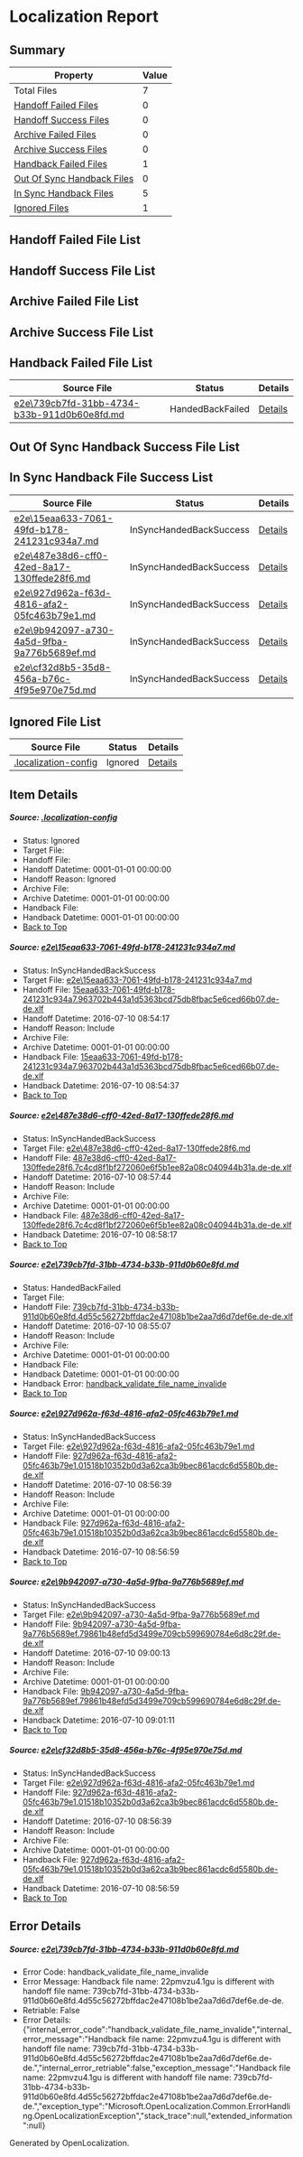 # <a name='report-top'></a> Localization Report

## Summary
 Property | Value 
 -------- | ----- 
 Total Files | 7
[ Handoff Failed Files ](#handoff-failed-list)| 0
[ Handoff Success Files ](#handoff-success-list)| 0
[ Archive Failed Files ](#archive-failed-list)| 0
[ Archive Success Files ](#archive-success-list)| 0
[ Handback Failed Files ](#handback-failed-list)| 1
[ Out Of Sync Handback Files ](#outofsync-handback-success-list)| 0
[ In Sync Handback Files ](#insync-handback-success-list)| 5
[ Ignored Files ](#ignored-list)| 1

## <a name='handoff-failed-list'></a> Handoff Failed File List

## <a name='handoff-success-list'></a> Handoff Success File List

## <a name='archive-failed-list'></a> Archive Failed File List

## <a name='archive-success-list'></a> Archive Success File List

## <a name='handback-failed-list'></a> Handback Failed File List
 Source File | Status | Details 
 ----------- | ------ | ------- 
 [e2e\739cb7fd-31bb-4734-b33b-911d0b60e8fd.md](https://github.com/OpenLocalizationTestOrg/oltest/blob/cac73f95ae6cab344c4de5ab2b0971c688f6d6d7/e2e/739cb7fd-31bb-4734-b33b-911d0b60e8fd.md) | HandedBackFailed | [Details](#7bc322d344c67ce9826455997c146efec98ebf543)

## <a name='outofsync-handback-success-list'></a> Out Of Sync Handback Success File List

## <a name='insync-handback-success-list'></a> In Sync Handback File Success List
 Source File | Status | Details 
 ----------- | ------ | ------- 
 [e2e\15eaa633-7061-49fd-b178-241231c934a7.md](https://github.com/OpenLocalizationTestOrg/oltest/blob/a0624daba4e9d719f6dc9d0e8712e27fee598072/e2e/15eaa633-7061-49fd-b178-241231c934a7.md) | InSyncHandedBackSuccess | [Details](#75e6aa7d9973d79319f4ae38e94a356610767cf31)
 [e2e\487e38d6-cff0-42ed-8a17-130ffede28f6.md](https://github.com/OpenLocalizationTestOrg/oltest/blob/4bd5e8b25da05952b97dd3ba881e8fbe368adb98/e2e/487e38d6-cff0-42ed-8a17-130ffede28f6.md) | InSyncHandedBackSuccess | [Details](#e16836961d42b94ff45fc54910fee920f583e2c92)
 [e2e\927d962a-f63d-4816-afa2-05fc463b79e1.md](https://github.com/OpenLocalizationTestOrg/oltest/blob/aa0b96aa59a9925099ac3fb55234f8ad680c03d7/e2e/927d962a-f63d-4816-afa2-05fc463b79e1.md) | InSyncHandedBackSuccess | [Details](#59e850107fe566fd396a249eb6c853b8af0129be4)
 [e2e\9b942097-a730-4a5d-9fba-9a776b5689ef.md](https://github.com/OpenLocalizationTestOrg/oltest/blob/5438145409de993fb2bccce9f996fe3380bef093/e2e/9b942097-a730-4a5d-9fba-9a776b5689ef.md) | InSyncHandedBackSuccess | [Details](#6db9dcb65849fb9d872ffb0e23523cc8126998925)
 [e2e\cf32d8b5-35d8-456a-b76c-4f95e970e75d.md](https://github.com/OpenLocalizationTestOrg/oltest/blob/5438145409de993fb2bccce9f996fe3380bef093/e2e/cf32d8b5-35d8-456a-b76c-4f95e970e75d.md) | InSyncHandedBackSuccess | [Details](#59e850107fe566fd396a249eb6c853b8af0129be6)

## <a name='ignored-list'></a> Ignored File List
 Source File | Status | Details 
 ----------- | ------ | ------- 
 [.localization-config](https://github.com/OpenLocalizationTestOrg/oltest/blob/5438145409de993fb2bccce9f996fe3380bef093/.localization-config) | Ignored | [Details](#3d4f252ac210baf56311d7e97dcc2db10974dbd20)

## Item Details
##### <a name='3d4f252ac210baf56311d7e97dcc2db10974dbd20'></a> Source: [.localization-config](https://github.com/OpenLocalizationTestOrg/oltest/blob/5438145409de993fb2bccce9f996fe3380bef093/.localization-config)
* Status: Ignored
* Target File: 
* Handoff File: 
* Handoff Datetime: 0001-01-01 00:00:00
* Handoff Reason: Ignored
* Archive File: 
* Archive Datetime: 0001-01-01 00:00:00
* Handback File: 
* Handback Datetime: 0001-01-01 00:00:00
* [Back to Top](#report-top)

##### <a name='75e6aa7d9973d79319f4ae38e94a356610767cf31'></a> Source: [e2e\15eaa633-7061-49fd-b178-241231c934a7.md](https://github.com/OpenLocalizationTestOrg/oltest/blob/a0624daba4e9d719f6dc9d0e8712e27fee598072/e2e/15eaa633-7061-49fd-b178-241231c934a7.md)
* Status: InSyncHandedBackSuccess
* Target File: [e2e\15eaa633-7061-49fd-b178-241231c934a7.md](https://github.com/OpenLocalizationTestOrg/oltest-dede-fly/blob/924aa404e0d2dc901171d9778e2a73f3db4a462b/e2e/15eaa633-7061-49fd-b178-241231c934a7.md)
* Handoff File: [15eaa633-7061-49fd-b178-241231c934a7.963702b443a1d5363bcd75db8fbac5e6ced66b07.de-de.xlf](https://github.com/OpenLocalizationTestOrg/olhandoff-e2e/blob/1365bcdd7527f7e459a180ac0ead1990b399bbf0/ol-handoff/OpenLocalizationTestOrg/oltest-dede-fly/ci/ht/15eaa633-7061-49fd-b178-241231c934a7.963702b443a1d5363bcd75db8fbac5e6ced66b07.de-de.xlf)
* Handoff Datetime: 2016-07-10 08:54:17
* Handoff Reason: Include
* Archive File: 
* Archive Datetime: 0001-01-01 00:00:00
* Handback File: [15eaa633-7061-49fd-b178-241231c934a7.963702b443a1d5363bcd75db8fbac5e6ced66b07.de-de.xlf](https://github.com/OpenLocalizationTestOrg/olhandback-e2e/blob/8a5a19204e59877e8bb8d1d98c6ca4c057f8cbe9/ol-handback/OpenLocalizationTestOrg/oltest-dede-fly/ci/ht/15eaa633-7061-49fd-b178-241231c934a7.963702b443a1d5363bcd75db8fbac5e6ced66b07.de-de.xlf)
* Handback Datetime: 2016-07-10 08:54:37
* [Back to Top](#report-top)

##### <a name='e16836961d42b94ff45fc54910fee920f583e2c92'></a> Source: [e2e\487e38d6-cff0-42ed-8a17-130ffede28f6.md](https://github.com/OpenLocalizationTestOrg/oltest/blob/4bd5e8b25da05952b97dd3ba881e8fbe368adb98/e2e/487e38d6-cff0-42ed-8a17-130ffede28f6.md)
* Status: InSyncHandedBackSuccess
* Target File: [e2e\487e38d6-cff0-42ed-8a17-130ffede28f6.md](https://github.com/OpenLocalizationTestOrg/oltest-dede-fly/blob/8d5683d2378e96ebb3915883877dce1c33bb9909/e2e/487e38d6-cff0-42ed-8a17-130ffede28f6.md)
* Handoff File: [487e38d6-cff0-42ed-8a17-130ffede28f6.7c4cd8f1bf272060e6f5b1ee82a08c040944b31a.de-de.xlf](https://github.com/OpenLocalizationTestOrg/olhandoff-e2e/blob/9771de6bdc297a1d7f1e4acf381990d4deb1be9b/ol-handoff/OpenLocalizationTestOrg/oltest-dede-fly/ci/ht/487e38d6-cff0-42ed-8a17-130ffede28f6.7c4cd8f1bf272060e6f5b1ee82a08c040944b31a.de-de.xlf)
* Handoff Datetime: 2016-07-10 08:57:44
* Handoff Reason: Include
* Archive File: 
* Archive Datetime: 0001-01-01 00:00:00
* Handback File: [487e38d6-cff0-42ed-8a17-130ffede28f6.7c4cd8f1bf272060e6f5b1ee82a08c040944b31a.de-de.xlf](https://github.com/OpenLocalizationTestOrg/olhandback-e2e/blob/03e02443de1f73e7d2d383c9819e05b11f9102af/ol-handback/OpenLocalizationTestOrg/oltest-dede-fly/ci/ht/487e38d6-cff0-42ed-8a17-130ffede28f6.7c4cd8f1bf272060e6f5b1ee82a08c040944b31a.de-de.xlf)
* Handback Datetime: 2016-07-10 08:58:17
* [Back to Top](#report-top)

##### <a name='7bc322d344c67ce9826455997c146efec98ebf543'></a> Source: [e2e\739cb7fd-31bb-4734-b33b-911d0b60e8fd.md](https://github.com/OpenLocalizationTestOrg/oltest/blob/cac73f95ae6cab344c4de5ab2b0971c688f6d6d7/e2e/739cb7fd-31bb-4734-b33b-911d0b60e8fd.md)
* Status: HandedBackFailed
* Target File: 
* Handoff File: [739cb7fd-31bb-4734-b33b-911d0b60e8fd.4d55c56272bffdac2e47108b1be2aa7d6d7def6e.de-de.xlf](https://github.com/OpenLocalizationTestOrg/olhandoff-e2e/blob/dc46f583623fd8ee5b115db0b068c3d7b4b3d895/ol-handoff/OpenLocalizationTestOrg/oltest-dede-fly/ci/ht/739cb7fd-31bb-4734-b33b-911d0b60e8fd.4d55c56272bffdac2e47108b1be2aa7d6d7def6e.de-de.xlf)
* Handoff Datetime: 2016-07-10 08:55:07
* Handoff Reason: Include
* Archive File: 
* Archive Datetime: 0001-01-01 00:00:00
* Handback File: 
* Handback Datetime: 0001-01-01 00:00:00
* Handback Error: [handback_validate_file_name_invalide](#7bc322d344c67ce9826455997c146efec98ebf543handback_validate_file_name_invalide)
* [Back to Top](#report-top)

##### <a name='59e850107fe566fd396a249eb6c853b8af0129be4'></a> Source: [e2e\927d962a-f63d-4816-afa2-05fc463b79e1.md](https://github.com/OpenLocalizationTestOrg/oltest/blob/aa0b96aa59a9925099ac3fb55234f8ad680c03d7/e2e/927d962a-f63d-4816-afa2-05fc463b79e1.md)
* Status: InSyncHandedBackSuccess
* Target File: [e2e\927d962a-f63d-4816-afa2-05fc463b79e1.md](https://github.com/OpenLocalizationTestOrg/oltest-dede-fly/blob/8dd3bedfbcbd99cb1f126f51bebb285ad35e7757/e2e/927d962a-f63d-4816-afa2-05fc463b79e1.md)
* Handoff File: [927d962a-f63d-4816-afa2-05fc463b79e1.01518b10352b0d3a62ca3b9bec861acdc6d5580b.de-de.xlf](https://github.com/OpenLocalizationTestOrg/olhandoff-e2e/blob/7dec4f171e7e29d29515e05b18ef09251d59a319/ol-handoff/OpenLocalizationTestOrg/oltest-dede-fly/ci/ht/927d962a-f63d-4816-afa2-05fc463b79e1.01518b10352b0d3a62ca3b9bec861acdc6d5580b.de-de.xlf)
* Handoff Datetime: 2016-07-10 08:56:39
* Handoff Reason: Include
* Archive File: 
* Archive Datetime: 0001-01-01 00:00:00
* Handback File: [927d962a-f63d-4816-afa2-05fc463b79e1.01518b10352b0d3a62ca3b9bec861acdc6d5580b.de-de.xlf](https://github.com/OpenLocalizationTestOrg/olhandback-e2e/blob/8db1c32f514cffd9a4f97abad586fd5af6814061/ol-handback/OpenLocalizationTestOrg/oltest-dede-fly/ci/ht/927d962a-f63d-4816-afa2-05fc463b79e1.01518b10352b0d3a62ca3b9bec861acdc6d5580b.de-de.xlf)
* Handback Datetime: 2016-07-10 08:56:59
* [Back to Top](#report-top)

##### <a name='6db9dcb65849fb9d872ffb0e23523cc8126998925'></a> Source: [e2e\9b942097-a730-4a5d-9fba-9a776b5689ef.md](https://github.com/OpenLocalizationTestOrg/oltest/blob/5438145409de993fb2bccce9f996fe3380bef093/e2e/9b942097-a730-4a5d-9fba-9a776b5689ef.md)
* Status: InSyncHandedBackSuccess
* Target File: [e2e\9b942097-a730-4a5d-9fba-9a776b5689ef.md](https://github.com/OpenLocalizationTestOrg/oltest-dede-fly/blob/10617d9cee5f30f205b619e1669cd151716a48f4/e2e/9b942097-a730-4a5d-9fba-9a776b5689ef.md)
* Handoff File: [9b942097-a730-4a5d-9fba-9a776b5689ef.79861b48efd5d3499e709cb599690784e6d8c29f.de-de.xlf](https://github.com/OpenLocalizationTestOrg/olhandoff-e2e/blob/9ec4a69548683a9fc105bea2ebac0985154dd181/ol-handoff/OpenLocalizationTestOrg/oltest-dede-fly/ci/ht/9b942097-a730-4a5d-9fba-9a776b5689ef.79861b48efd5d3499e709cb599690784e6d8c29f.de-de.xlf)
* Handoff Datetime: 2016-07-10 09:00:13
* Handoff Reason: Include
* Archive File: 
* Archive Datetime: 0001-01-01 00:00:00
* Handback File: [9b942097-a730-4a5d-9fba-9a776b5689ef.79861b48efd5d3499e709cb599690784e6d8c29f.de-de.xlf](https://github.com/OpenLocalizationTestOrg/olhandback-e2e/blob/0aa7fa14e0fd74a4f66aee43c1fce019f268baf4/ol-handback/OpenLocalizationTestOrg/oltest-dede-fly/ci/ht/9b942097-a730-4a5d-9fba-9a776b5689ef.79861b48efd5d3499e709cb599690784e6d8c29f.de-de.xlf)
* Handback Datetime: 2016-07-10 09:01:11
* [Back to Top](#report-top)

##### <a name='59e850107fe566fd396a249eb6c853b8af0129be6'></a> Source: [e2e\cf32d8b5-35d8-456a-b76c-4f95e970e75d.md](https://github.com/OpenLocalizationTestOrg/oltest/blob/5438145409de993fb2bccce9f996fe3380bef093/e2e/cf32d8b5-35d8-456a-b76c-4f95e970e75d.md)
* Status: InSyncHandedBackSuccess
* Target File: [e2e\927d962a-f63d-4816-afa2-05fc463b79e1.md](https://github.com/OpenLocalizationTestOrg/oltest-dede-fly/blob/8dd3bedfbcbd99cb1f126f51bebb285ad35e7757/e2e/927d962a-f63d-4816-afa2-05fc463b79e1.md)
* Handoff File: [927d962a-f63d-4816-afa2-05fc463b79e1.01518b10352b0d3a62ca3b9bec861acdc6d5580b.de-de.xlf](https://github.com/OpenLocalizationTestOrg/olhandoff-e2e/blob/7dec4f171e7e29d29515e05b18ef09251d59a319/ol-handoff/OpenLocalizationTestOrg/oltest-dede-fly/ci/ht/927d962a-f63d-4816-afa2-05fc463b79e1.01518b10352b0d3a62ca3b9bec861acdc6d5580b.de-de.xlf)
* Handoff Datetime: 2016-07-10 08:56:39
* Handoff Reason: Include
* Archive File: 
* Archive Datetime: 0001-01-01 00:00:00
* Handback File: [927d962a-f63d-4816-afa2-05fc463b79e1.01518b10352b0d3a62ca3b9bec861acdc6d5580b.de-de.xlf](https://github.com/OpenLocalizationTestOrg/olhandback-e2e/blob/8db1c32f514cffd9a4f97abad586fd5af6814061/ol-handback/OpenLocalizationTestOrg/oltest-dede-fly/ci/ht/927d962a-f63d-4816-afa2-05fc463b79e1.01518b10352b0d3a62ca3b9bec861acdc6d5580b.de-de.xlf)
* Handback Datetime: 2016-07-10 08:56:59
* [Back to Top](#report-top)


## Error Details
##### <a name='7bc322d344c67ce9826455997c146efec98ebf543handback_validate_file_name_invalide'></a> Source: [e2e\739cb7fd-31bb-4734-b33b-911d0b60e8fd.md](#7bc322d344c67ce9826455997c146efec98ebf543)
* Error Code: handback_validate_file_name_invalide
* Error Message: Handback file name: 22pmvzu4.1gu is different with handoff file name: 739cb7fd-31bb-4734-b33b-911d0b60e8fd.4d55c56272bffdac2e47108b1be2aa7d6d7def6e.de-de.
* Retriable: False
* Error Details: {"internal_error_code":"handback_validate_file_name_invalide","internal_error_message":"Handback file name: 22pmvzu4.1gu is different with handoff file name: 739cb7fd-31bb-4734-b33b-911d0b60e8fd.4d55c56272bffdac2e47108b1be2aa7d6d7def6e.de-de.","internal_error_retriable":false,"exception_message":"Handback file name: 22pmvzu4.1gu is different with handoff file name: 739cb7fd-31bb-4734-b33b-911d0b60e8fd.4d55c56272bffdac2e47108b1be2aa7d6d7def6e.de-de.","exception_type":"Microsoft.OpenLocalization.Common.ErrorHandling.OpenLocalizationException","stack_trace":null,"extended_information":null}


Generated by OpenLocalization.
